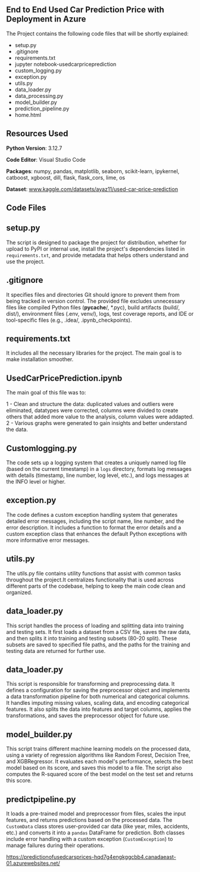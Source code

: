## End to End Used Car Prediction Price with Deployment in Azure

The Project contains the following code files that will be shortly explained:

* setup.py
* .gitignore
* requirements.txt
* jupyter notebook-usedcarpriceprediction
* custom_logging.py
* exception.py
* utils.py
* data_loader.py
* data_processing.py
* model_builder.py
* prediction_pipeline.py
* home.html

## Resources Used

**Python Version**: 3.12.7

**Code Editor**: Visual Studio Code

**Packages**: numpy, pandas, matplotlib, seaborn, scikit-learn, ipykernel, catboost, xgboost, dill, flask, flask_cors, lime, os

**Dataset**: www.kaggle.com/datasets/ayaz11/used-car-price-prediction

## Code Files

## setup.py

The script is designed to package the project for distribution, whether for upload to PyPI or internal use, install the project's dependencies listed in `requirements.txt`, and provide metadata that helps others understand and use the project. 

## .gitignore

It specifies files and directories Git should ignore to prevent them from being tracked in version control. The provided file excludes unnecessary files like compiled Python files (__pycache__/, *.pyc), build artifacts (build/, dist/), environment files (.env, venv/), logs, test coverage reports, and IDE or tool-specific files (e.g., .idea/, .ipynb_checkpoints).

## requirements.txt

It includes all the necessary libraries for the project. The main goal is to make installation smoother.

## UsedCarPricePrediction.ipynb

The main goal of this file was to:

1 - Clean and structure the data: duplicated values and outliers were eliminated, datatypes were corrected, columns were divided to create others that added more value to the analysis, column values were addapted.
2 - Various graphs were generated to gain insights and better understand the data.

## Customlogging.py

The code sets up a logging system that creates a uniquely named log file (based on the current timestamp) in a `logs` directory, formats log messages with details (timestamp, line number, log level, etc.), and logs messages at the INFO level or higher.

## exception.py

The code defines a custom exception handling system that generates detailed error messages, including the script name, line number, and the error description. It includes a function to format the error details and a custom exception class that enhances the default Python exceptions with more informative error messages.

## utils.py

The utils.py file contains utility functions that assist with common tasks throughout the project.It centralizes functionality that is used across different parts of the codebase, helping to keep the main code clean and organized. 

## data_loader.py

This script handles the process of loading and splitting data into training and testing sets. It first loads a dataset from a CSV file, saves the raw data, and then splits it into training and testing subsets (80-20 split). These subsets are saved to specified file paths, and the paths for the training and testing data are returned for further use.

## data_loader.py

This script is responsible for transforming and preprocessing data. It defines a configuration for saving the preprocessor object and implements a data transformation pipeline for both numerical and categorical columns. It handles imputing missing values, scaling data, and encoding categorical features. It also splits the data into features and target columns, applies the transformations, and saves the preprocessor object for future use.

## model_builder.py

This script trains different machine learning models on the processed data, using a variety of regression algorithms like Random Forest, Decision Tree, and XGBRegressor. It evaluates each model's performance, selects the best model based on its score, and saves this model to a file. The script also computes the R-squared score of the best model on the test set and returns this score.

## predictpipeline.py

It loads a pre-trained model and preprocessor from files, scales the input features, and returns predictions based on the processed data. The `CustomData` class stores user-provided car data (like year, miles, accidents, etc.) and converts it into a `pandas` DataFrame for prediction. Both classes include error handling with a custom exception (`CustomException`) to manage failures during their operations.

















https://predictionofusedcarsprices-hqd7g4engkggcbb4.canadaeast-01.azurewebsites.net/
